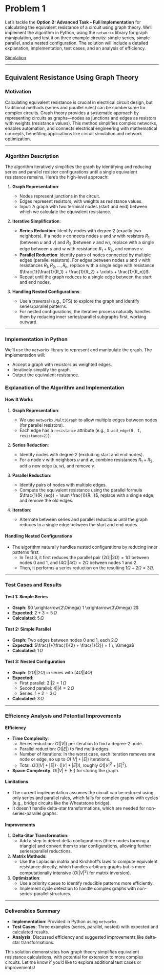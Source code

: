 # Problem 1
Let’s tackle the **Option 2: Advanced Task – Full Implementation** for calculating the equivalent resistance of a circuit using graph theory. We’ll implement the algorithm in Python, using the `networkx` library for graph manipulation, and test it on three example circuits: simple series, simple parallel, and a nested configuration. The solution will include a detailed explanation, implementation, test cases, and an analysis of efficiency.

[Simulation](Problem_1.html)


---

## Equivalent Resistance Using Graph Theory

### Motivation
Calculating equivalent resistance is crucial in electrical circuit design, but traditional methods (series and parallel rules) can be cumbersome for complex circuits. Graph theory provides a systematic approach by representing circuits as graphs—nodes as junctions and edges as resistors with weights (resistance values). This method simplifies complex networks, enables automation, and connects electrical engineering with mathematical concepts, benefiting applications like circuit simulation and network optimization.

---

### Algorithm Description
The algorithm iteratively simplifies the graph by identifying and reducing series and parallel resistor configurations until a single equivalent resistance remains. Here’s the high-level approach:

1. **Graph Representation**:
   - Nodes represent junctions in the circuit.
   - Edges represent resistors, with weights as resistance values.
   - Input: A graph with two terminal nodes (start and end) between which we calculate the equivalent resistance.

2. **Iterative Simplification**:
   - **Series Reduction**: Identify nodes with degree 2 (exactly two neighbors). If a node $v$ connects nodes $u$ and $w$ with resistors $R_1$ (between $u$ and $v$) and $R_2$ (between $v$ and $w$), replace with a single edge between $u$ and $w$ with resistance $R_1 + R_2$, and remove $v$.
   - **Parallel Reduction**: Identify pairs of nodes connected by multiple edges (parallel resistors). For edges between nodes $u$ and $v$ with resistances $R_1, R_2, \ldots, R_n$, replace with a single edge with resistance $\frac{1}{\frac{1}{R_1} + \frac{1}{R_2} + \cdots + \frac{1}{R_n}}$.
   - Repeat until the graph reduces to a single edge between the start and end nodes.

3. **Handling Nested Configurations**:
   - Use a traversal (e.g., DFS) to explore the graph and identify series/parallel patterns.
   - For nested configurations, the iterative process naturally handles them by reducing inner series/parallel subgraphs first, working outward.

---

### Implementation in Python

We’ll use the `networkx` library to represent and manipulate the graph. The implementation will:
- Accept a graph with resistors as weighted edges.
- Iteratively simplify the graph.
- Output the equivalent resistance.


### Explanation of the Algorithm and Implementation

#### How It Works
1. **Graph Representation**:
   - We use `networkx.MultiGraph` to allow multiple edges between nodes (for parallel resistors).
   - Each edge has a `resistance` attribute (e.g., `G.add_edge(0, 1, resistance=2)`).

2. **Series Reduction**:
   - Identify nodes with degree 2 (excluding start and end nodes).
   - For a node $v$ with neighbors $u$ and $w$, combine resistances $R_1 + R_2$, add a new edge $(u, w)$, and remove $v$.

3. **Parallel Reduction**:
   - Identify pairs of nodes with multiple edges.
   - Compute the equivalent resistance using the parallel formula $\frac{1}{R_{eq}} = \sum \frac{1}{R_i}$, replace with a single edge, and remove the old edges.

4. **Iteration**:
   - Alternate between series and parallel reductions until the graph reduces to a single edge between the start and end nodes.

#### Handling Nested Configurations
- The algorithm naturally handles nested configurations by reducing inner patterns first:
  - In Test 3, it first reduces the parallel pair $(2\Omega || 2\Omega) = 1\Omega$ between nodes 0 and 1, and $(4\Omega || 4\Omega) = 2\Omega$ between nodes 1 and 2.
  - Then, it performs a series reduction on the resulting $1\Omega + 2\Omega = 3\Omega$.

---

### Test Cases and Results

#### Test 1: Simple Series
- **Graph**: $0 \xrightarrow{2\Omega} 1 \xrightarrow{3\Omega} 2$
- **Expected**: $2 + 3 = 5 \, \Omega$
- **Calculated**: $5 \, \Omega$

#### Test 2: Simple Parallel
- **Graph**: Two edges between nodes 0 and 1, each $2 \, \Omega$
- **Expected**: $\frac{1}{\frac{1}{2} + \frac{1}{2}} = 1 \, \Omega$
- **Calculated**: $1 \, \Omega$

#### Test 3: Nested Configuration
- **Graph**: $(2\Omega || 2\Omega)$ in series with $(4\Omega || 4\Omega)$
- **Expected**:
  - First parallel: $2 || 2 = 1 \, \Omega$
  - Second parallel: $4 || 4 = 2 \, \Omega$
  - Series: $1 + 2 = 3 \, \Omega$
- **Calculated**: $3 \, \Omega$

---

### Efficiency Analysis and Potential Improvements

#### Efficiency
- **Time Complexity**:
  - Series reduction: $O(|V|)$ per iteration to find a degree-2 node.
  - Parallel reduction: $O(|E|)$ to find multi-edges.
  - Number of iterations: In the worst case, each iteration removes one node or edge, so up to $O(|V| + |E|)$ iterations.
  - Total: $O((|V| + |E|) \cdot (|V| + |E|))$, roughly $O(|V|^2 + |E|^2)$.
- **Space Complexity**: $O(|V| + |E|)$ for storing the graph.

#### Limitations
- The current implementation assumes the circuit can be reduced using only series and parallel rules, which fails for complex graphs with cycles (e.g., bridge circuits like the Wheatstone bridge).
- It doesn’t handle delta-star transformations, which are needed for non-series-parallel graphs.

#### Improvements
1. **Delta-Star Transformation**:
   - Add a step to detect delta configurations (three nodes forming a triangle) and convert them to star configurations, allowing further series/parallel reductions.
2. **Matrix Methods**:
   - Use the Laplacian matrix and Kirchhoff’s laws to compute equivalent resistance directly, which handles arbitrary graphs but is more computationally intensive ($O(|V|^3)$ for matrix inversion).
3. **Optimization**:
   - Use a priority queue to identify reducible patterns more efficiently.
   - Implement cycle detection to handle complex graphs with non-series-parallel structures.

---

### Deliverables Summary
- **Implementation**: Provided in Python using `networkx`.
- **Test Cases**: Three examples (series, parallel, nested) with expected and calculated results.
- **Analysis**: Discussed efficiency and suggested improvements like delta-star transformations.

This solution demonstrates how graph theory simplifies equivalent resistance calculations, with potential for extension to more complex circuits. Let me know if you’d like to explore additional test cases or improvements!
